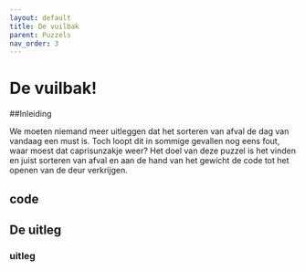 ```yaml
---
layout: default
title: De vuilbak
parent: Puzzels
nav_order: 3
---
```


# De vuilbak! 

##Inleiding

We moeten niemand meer uitleggen dat het sorteren van afval de dag van vandaag een must is. Toch loopt dit in sommige gevallen nog eens fout, waar moest dat caprisunzakje weer? Het doel van deze puzzel is het vinden en juist sorteren van afval en aan de hand van het gewicht de code tot het openen van de deur verkrijgen.


## code

## De uitleg
### uitleg
